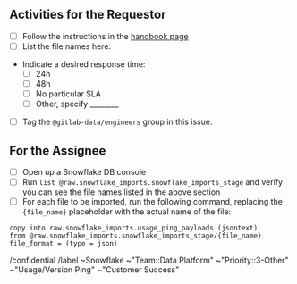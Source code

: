 ## Activities for the Requestor

* [ ] Follow the instructions in the [handbook page](https://about.gitlab.com/handbook/business-ops/data-team/data-catalog/manual-data-upload/)
* [ ] List the file names here:

* Indicate a desired response time:
  * [ ] 24h
  * [ ] 48h
  * [ ] No particular SLA
  * [ ] Other, specify ________
* [ ] Tag the `@gitlab-data/engineers` group in this issue.

## For the Assignee
* [ ] Open up a Snowflake DB console
* [ ] Run `list @raw.snowflake_imports.snowflake_imports_stage` and verify you can see the file names listed in the above section
* [ ] For each file to be imported, run the following command, replacing the `{file_name}` placeholder with the actual name of the file:

```
copy into raw.snowflake_imports.usage_ping_payloads (jsontext)
from @raw.snowflake_imports.snowflake_imports_stage/{file_name}
file_format = (type = json)
```

/confidential
/label ~Snowflake ~"Team::Data Platform"  ~"Priority::3-Other" ~"Usage/Version Ping" ~"Customer Success" 